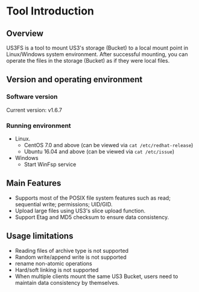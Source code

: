 # Tool Introduction

## Overview

US3FS is a tool to mount US3's storage (Bucket) to a local mount point in Linux/Windows system environment. After successful mounting, you can operate the files in the storage (Bucket) as if they were local files.

## Version and operating environment

### Software version

Current version: v1.6.7

### Running environment

- Linux.
  - CentOS 7.0 and above (can be viewed via `cat /etc/redhat-release`)
  - Ubuntu 16.04 and above (can be viewed via `cat /etc/issue`)
- Windows
  - Start WinFsp service

## Main Features

* Supports most of the POSIX file system features such as read; sequential write; permissions; UID/GID.
* Upload large files using US3's slice upload function.
* Support Etag and MD5 checksum to ensure data consistency.

## Usage limitations

* Reading files of archive type is not supported
* Random write/append write is not supported
* rename non-atomic operations
* Hard/soft linking is not supported
* When multiple clients mount the same US3 Bucket, users need to maintain data consistency by themselves.

